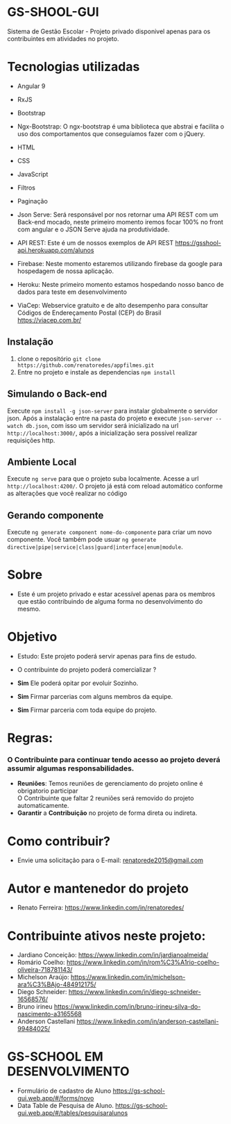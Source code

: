 # GS-SHOOL-GUI

Sistema de Gestão Escolar - Projeto privado disponivel apenas para os contribuintes em atividades no projeto.

# Tecnologias utilizadas

* Angular 9
* RxJS
* Bootstrap
* Ngx-Bootstrap: O ngx-bootstrap é uma biblioteca que abstrai e facilita o uso dos comportamentos que conseguíamos fazer com o jQuery.
* HTML
* CSS
* JavaScript
* Filtros
* Paginação 
* Json Serve: Será responsável por nos retornar uma API REST com um Back-end mocado, neste primeiro momento iremos focar 100% no front com angular e o JSON Serve ajuda na produtividade.
* API REST: Este é um de nossos exemplos de API REST https://gsshool-api.herokuapp.com/alunos

* Firebase: Neste momento estaremos utilizando firebase da google para hospedagem de nossa aplicação.
* Heroku: Neste primeiro momento estamos hospedando nosso banco de dados para teste em desenvolvimento
* ViaCep: Webservice gratuito e de alto desempenho para consultar Códigos de Endereçamento Postal (CEP) do Brasil https://viacep.com.br/

## Instalação

1. clone o repositório `git clone https://github.com/renatoredes/appfilmes.git`
2. Entre no projeto e instale as dependencias `npm install`

## Simulando o Back-end

Execute `npm install -g json-server` para instalar globalmente o servidor json. Após a instalação entre na pasta do projeto e execute `json-server --watch db.json`, com isso um servidor será inicializado na url `http://localhost:3000/`, após a inicialização sera possível realizar requisições http.

## Ambiente Local

Execute `ng serve` para que o projeto suba localmente. Acesse a url `http://localhost:4200/`. O projeto já está com reload automático conforme as alterações que você realizar no código

## Gerando componente

Execute `ng generate component nome-do-componente` para criar um novo componente. Você também pode usuar `ng generate directive|pipe|service|class|guard|interface|enum|module`.

# Sobre
* Este é um projeto privado e estar acessível apenas para os membros que estão contribuindo de alguma forma no desenvolvimento do mesmo.

# Objetivo

* Estudo: Este projeto poderá servir apenas para fins de estudo.

* O contribuinte do projeto poderá comercializar ?

* **Sim** Ele poderá opitar por evoluir Sozinho.
* **Sim** Firmar parcerias com alguns membros da equipe.
* **Sim** Firmar parceria com toda equipe do projeto.

# Regras:
### O Contribuinte para continuar tendo acesso ao projeto deverá assumir algumas responsabilidades.
* **Reuniões**: Temos reuniões de gerenciamento do projeto online é obrigatorio participar <br />
 O Contribuinte que faltar 2 reuniões será removido do projeto automaticamente.
* **Garantir** a **Contribuição** no projeto de forma direta ou indireta.

# Como contribuir?
* Envie uma solicitação para o E-mail: renatorede2015@gmail.com

# Autor e mantenedor do projeto
* Renato Ferreira: https://www.linkedin.com/in/renatoredes/

# Contribuinte ativos neste projeto:
* Jardiano Conceição: https://www.linkedin.com/in/jardianoalmeida/
* Romário Coelho: https://www.linkedin.com/in/rom%C3%A1rio-coelho-oliveira-718781143/
* Michelson Araújo: https://www.linkedin.com/in/michelson-ara%C3%BAjo-484912175/
* Diego Schneider:  https://www.linkedin.com/in/diego-schneider-16568576/
* Bruno irineu https://www.linkedin.com/in/bruno-irineu-silva-do-nascimento-a3165568
* Anderson Castellani https://www.linkedin.com/in/anderson-castellani-99484025/

# GS-SCHOOL EM DESENVOLVIMENTO
* Formulário de cadastro de Aluno
https://gs-school-gui.web.app/#/forms/novo
* Data Table de Pesquisa de Aluno.
https://gs-school-gui.web.app/#/tables/pesquisaralunos


